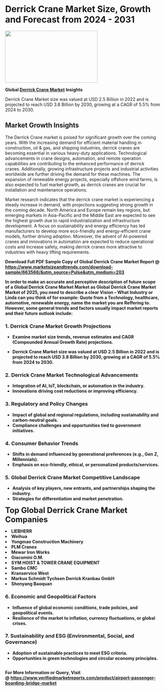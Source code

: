 <H1>Derrick Crane Market Size, Growth and Forecast from 2024 - 2031</H1><img class="aligncenter size-medium wp-image-584254" src="https://thirdeyenews.in/wp-content/uploads/2024/09/Global-Market-Research-300x168.jpeg" alt="" width="300" height="168" /><p><strong>Global&nbsp;<a href="https://www.marketsizeandtrends.com/download-sample/663566/&amp;utm_source=Pulse&amp;utm_medium=203">Derrick Crane Market</a> Insights</strong></p><p>Derrick Crane Market size was valued at USD 2.5 Billion in 2022 and is projected to reach USD 3.8 Billion by 2030, growing at a CAGR of 5.5% from 2024 to 2030.</p><p><h2>Market Growth Insights</h2> <p>The Derrick Crane market is poised for significant growth over the coming years. With the increasing demand for efficient material handling in construction, oil & gas, and shipping industries, derrick cranes are becoming essential in various heavy-duty applications. Technological advancements in crane designs, automation, and remote operation capabilities are contributing to the enhanced performance of derrick cranes. Additionally, growing infrastructure projects and industrial activities worldwide are further driving the demand for these machines. The expansion of renewable energy projects, especially offshore wind farms, is also expected to fuel market growth, as derrick cranes are crucial for installation and maintenance operations.</p> <p><strong></strong></p> <p>Market research indicates that the derrick crane market is experiencing a steady increase in demand, with projections suggesting strong growth in the coming decade. North America and Europe remain key regions, but emerging markets in Asia-Pacific and the Middle East are expected to see the highest growth due to rapid industrialization and infrastructure development. A focus on sustainability and energy efficiency has led manufacturers to develop more eco-friendly and energy-efficient crane models, further driving adoption. Moreover, the advent of AI-powered cranes and innovations in automation are expected to reduce operational costs and increase safety, making derrick cranes more attractive to industries with heavy lifting requirements.</p> <p><strong></p><p><span class=""><strong>Download Full PDF Sample Copy of Global Derrick Crane Market Report</strong> @ <a href="https://www.marketsizeandtrends.com/download-sample/663566/&amp;utm_source=Pulse&amp;utm_medium=203" target="_blank">https://www.marketsizeandtrends.com/download-sample/663566/&amp;utm_source=Pulse&amp;utm_medium=203</a></span></p><p>In order to make an accurate and perceptive description of future scope of a Global&nbsp;Derrick Crane Market Market as Global&nbsp;Derrick Crane Market Market of 2025, you need to describe a clear Vision &ndash; What Industry or Linda can you think of for example: Quote from a Technology, healthcare, automotive, renewable energy, name the market you are Reffering to. However, some general trends and factors usually impact market reports and their future outlook include:</p><h3>1.&nbsp;<strong>Derrick Crane Market Growth Projections</strong></h3><ul><li>Examine market size trends, revenue estimates and CAGR (Compounded Annual Growth Rate) projections.</li><li><p>Derrick Crane Market size was valued at USD 2.5 Billion in 2022 and is projected to reach USD 3.8 Billion by 2030, growing at a CAGR of 5.5% from 2024 to 2030.</p></li></ul><h3>2.&nbsp;<strong>Derrick Crane Market Technological Advancements</strong></h3><ul><li>Integration of AI, IoT, blockchain, or automation in the industry.</li><li>Innovations driving cost reductions or improving efficiency.</li></ul><h3>3.&nbsp;<strong>Regulatory and Policy Changes</strong></h3><ul><li>Impact of global and regional regulations, including sustainability and carbon-neutral goals.</li><li>Compliance challenges and opportunities tied to government initiatives.</li></ul><h3>4.&nbsp;<strong>Consumer Behavior Trends</strong></h3><ul><li>Shifts in demand influenced by generational preferences (e.g., Gen Z, Millennials).</li><li>Emphasis on eco-friendly, ethical, or personalized products/services.</li></ul><h3>5.&nbsp;<strong>Global Derrick Crane Market Competitive Landscape</strong></h3><ul><li>Analysis of key players, new entrants, and partnerships shaping the industry.</li><li>Strategies for differentiation and market penetration.</li></ul><p data-pm-slice="1 1 []"><span style="color: inherit; font-family: inherit; font-size: 25px;">Top Global Derrick Crane Market Companies</span></p><div class="" data-test-id=""><p><li>LIEBHERR</li><li> Weihua</li><li> Yongmao Construction Machinery</li><li> PLM Cranes</li><li> Mewar Iron Works</li><li> Giacomini O.M.</li><li> SYM HOIST & TOWER CRANE EQUIPMENT</li><li> Sambo CMC</li><li> Kranservice West</li><li> Markus Schmidt Tychsen Derrick Kranbau GmbH</li><li> Shenyang Baoquan</li></p></div><h3>6.&nbsp;<strong>Economic and Geopolitical Factors</strong></h3><ul><li>Influence of global economic conditions, trade policies, and geopolitical events.</li><li>Resilience of the market to inflation, currency fluctuations, or global crises.</li></ul><h3>7.&nbsp;<strong>Sustainability and ESG (Environmental, Social, and Governance)</strong></h3><ul><li>Adoption of sustainable practices to meet ESG criteria.</li><li>Opportunities in green technologies and circular economy principles.</li></ul><h2><strong style="font-size: 14px;">For More Information or Query, Visit @&nbsp;</strong><a style="background-color: #ffffff; font-size: 14px;" href="https://www.marketsizeandtrends.com/report/derrick-crane-market/" target="_blank">https://www.verifiedmarketreports.com/product/airport-passenger-boarding-bridge-market</a></h2>
